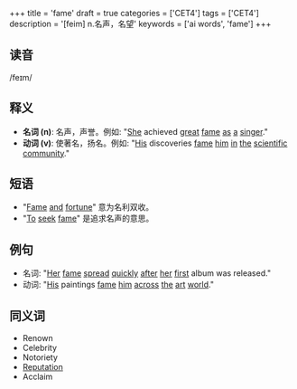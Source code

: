 +++
title = 'fame'
draft = true
categories = ['CET4']
tags = ['CET4']
description = '[feim] n.名声，名望'
keywords = ['ai words', 'fame']
+++

## 读音
/feɪm/

## 释义
- **名词 (n)**: 名声，声誉。例如: "[She](/zh/post/she/) achieved [great](/zh/post/great/) [fame](/zh/post/fame/) [as](/zh/post/as/) [a](/zh/post/a/) [singer](/zh/post/singer/)."
- **动词 (v)**: 使著名，扬名。例如: "[His](/zh/post/his/) discoveries [fame](/zh/post/fame/) [him](/zh/post/him/) [in](/zh/post/in/) [the](/zh/post/the/) [scientific](/zh/post/scientific/) [community](/zh/post/community/)."

## 短语
- "[Fame](/zh/post/fame/) [and](/zh/post/and/) [fortune](/zh/post/fortune/)" 意为名利双收。
- "[To](/zh/post/to/) [seek](/zh/post/seek/) [fame](/zh/post/fame/)" 是追求名声的意思。

## 例句
- 名词: "[Her](/zh/post/her/) [fame](/zh/post/fame/) [spread](/zh/post/spread/) [quickly](/zh/post/quickly/) [after](/zh/post/after/) [her](/zh/post/her/) [first](/zh/post/first/) album was released."
- 动词: "[His](/zh/post/his/) paintings [fame](/zh/post/fame/) [him](/zh/post/him/) [across](/zh/post/across/) [the](/zh/post/the/) [art](/zh/post/art/) [world](/zh/post/world/)."

## 同义词
- Renown
- Celebrity
- Notoriety
- [Reputation](/zh/post/reputation/)
- Acclaim

